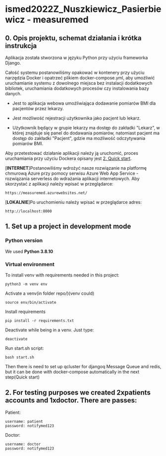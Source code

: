 # ismed2022Z_Nuszkiewicz_Pasierbiewicz - measuremed



## 0. Opis projektu, schemat działania i krótka instrukcja
Aplikacja została stworzona w języku Python przy użyciu frameworka Django. 

Całość systemu postanowiliśmy opakować w kontenery przy użyciu narzędzia Docker i opatrzeć plikiem docker-compose.yml, aby umożliwić uruchamianie systemu z dowolnego miejsca bez instalacji dodatkowych bibliotek, uruchamiania dodatkowych procesów czy instalowania bazy danych.

- Jest to aplikacja webowa umożliwiająca dodawanie pomiarów BMI dla pacjentów przez lekarzy. 

- Jest możliwość rejestracji użytkownika jako pacjent lub lekarz. 

- Użytkownik będący w grupie lekarzy ma dostęp do zakładki "Lekarz", w której znajduje się panel do dodawania pomiarów, natomiast pacjent ma dostęp do zakładki "Pacjent", gdzie ma możliwość odczytywania pomiarów BMI.

Aby przetestować działanie aplikacji należy ją uruchomić, proces uruchamiania przy użyciu Dockera opisany jest [2. Quick start](#quick-start).

[**INTERNET**]Postanowiliśmy wdrożyć nasze rozwiązanie na platformę chmurową Azure przy pomocy serwisu Azure Web App Service - rozwiązania serverless do wdrażania aplikacji internetowych. Aby skorzystać z aplikacji należy wpisać w przeglądarce:
```
https://measuremed.azurewebsites.net/
```


[**LOKALNIE**]Po uruchomieniu należy wpisać w przeglądarce adres: 
```
http://localhost:8000
```


## 1. Set up a project in development mode

### Python version

We used <b>Python 3.8.10</b> 

### Virtual environment
To install venv with requirements needed in this project:
```
python3 -m venv env
```

Activate a venv(in folder repo/)(venv could)
```
source env/bin/activate
```

Install requirements
```
pip install -r requirements.txt
```

Deactivate while being in a venv. Just type:
```
deactivate
```

Run start.sh script:
```
bash start.sh
```
Then there is need to set up qcluster for djangoq Message Queue and redis, but it can be done with docker-compose automatically in the next step(Quick start)


## 2. For testing purposes we created 2xpatients accounts and 1xdoctor. There are passes:
Patient:
```
username: patient
password: notifymed123
```

Doctor:
```
username: doctor
password: notifymed123
```







